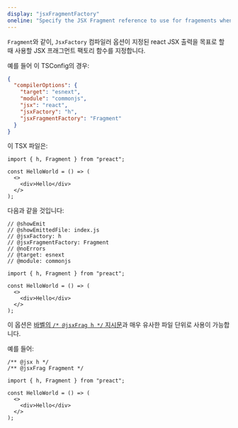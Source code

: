 ```yaml
---
display: "jsxFragmentFactory"
oneline: "Specify the JSX Fragment reference to use for fragements when targeting React JSX emit, e.g. 'React.Fragment' or 'Fragment'."
---
```


`Fragment`와 같이, `JsxFactory` 컴파일러 옵션이 지정된 react JSX 출력을 목표로 할 때 사용할 JSX 프래그먼트 팩토리 함수를 지정합니다.

예를 들어 이 TSConfig의 경우:

```json tsconfig
{
  "compilerOptions": {
    "target": "esnext",
    "module": "commonjs",
    "jsx": "react",
    "jsxFactory": "h",
    "jsxFragmentFactory": "Fragment"
  }
}
```

이 TSX 파일은:

```tsx
import { h, Fragment } from "preact";

const HelloWorld = () => (
  <>
    <div>Hello</div>
  </>
);
```

다음과 같을 것입니다:

```tsx twoslash
// @showEmit
// @showEmittedFile: index.js
// @jsxFactory: h
// @jsxFragmentFactory: Fragment
// @noErrors
// @target: esnext
// @module: commonjs

import { h, Fragment } from "preact";

const HelloWorld = () => (
  <>
    <div>Hello</div>
  </>
);
```

이 옵션은 [바벨의 `/* @jsxFrag h */` 지시문](https://babeljs.io/docs/en/babel-plugin-transform-react-jsx#fragments)과 매우 유사한 파일 단위로 사용이 가능합니다.

예를 들어:

```tsx twoslash
/** @jsx h */
/** @jsxFrag Fragment */

import { h, Fragment } from "preact";

const HelloWorld = () => (
  <>
    <div>Hello</div>
  </>
);
```
